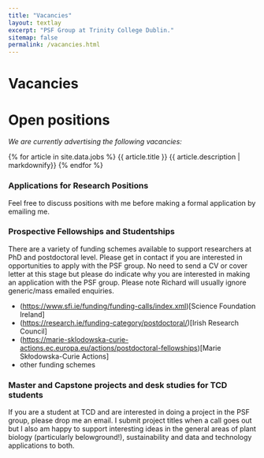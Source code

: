 ```yaml
---
title: "Vacancies"
layout: textlay
excerpt: "PSF Group at Trinity College Dublin."
sitemap: false
permalink: /vacancies.html
---
```


# Vacancies
<h1 id="open-positions">Open positions</h1>

*We are currently advertising the following vacancies:*

{% for article in site.data.jobs %}
{{ article.title }} {{ article.description | markdownify}}
{% endfor %}

### Applications for Research Positions
Feel free to discuss positions with me before making a formal application by emailing me. 


### Prospective Fellowships and Studentships
There are a variety of funding schemes available to support researchers at PhD and postdoctoral level.
Please get in contact if you are interested in opportunities to apply with the PSF group.
No need to send a CV or cover letter at this stage but please do indicate why you are interested in making an application with the PSF group.
Please note Richard will usually ignore generic/mass emailed enquiries. 
- (https://www.sfi.ie/funding/funding-calls/index.xml)[Science Foundation Ireland]
- (https://research.ie/funding-category/postdoctoral/)[Irish Research Council]
- (https://marie-sklodowska-curie-actions.ec.europa.eu/actions/postdoctoral-fellowships)[Marie Skłodowska-Curie Actions]
- other funding schemes


### Master and Capstone projects and desk studies for TCD students
If you are a student at TCD and are interested in doing a project in the PSF group, please drop me an email. 
I submit project titles when a call goes out but I also am happy to support interesting ideas in the general areas of plant biology (particularly belowground!), sustainability and data and technology applications to both.  





